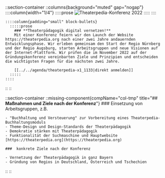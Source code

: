 
::section-container
  ::columns{background="muted" gap="nogap"}
    ::::column{width="1/4"}
      :::::prose
        ![Theaterpedia-Konferenz 2022](https://res.cloudinary.com/little-papillon/image/upload/w_400/v1722972083/dasei/theaterpedia_konferenz_ankuendigung_ycgwkv.jpg)
      :::::
    ::::
    
    ::::column{padding="small" block-bullets}
      :::::prose
        ### **Theaterpädagogik digital vernetzen!**
        Mit einer Konferenz feiern wir den Launch der Website https://theaterpedia.org nach einer zwei Jahre andauernden Entwicklungsphase. Wir erleben gemeinsam den Start der Regio Nürnberg und der Regio Augsburg, starten Arbeitsgruppen und neue Visionen auf der Internet-Plattform. Wir prüfen die im November 2022 auf der Gründungskonferenz vereinbarten Ziele und Prinzipien und entscheiden die wichtigsten Fragen für die nächsten zwei Jahre.
        
        [[../../agenda/theaterpedia-x1_1133|direkt anmelden]] 
      :::::
    ::::
  ::
::

<!-- Missing Component: col-tmp -->
::section-container
  ::missing-component{compName="col-tmp" title="## **Maßnahmen und Ziele nach der Konferenz**"}
    ### Einsetzung von Arbeitsgruppen, z.B.
    
    - "Buchhaltung und Versteuerung" zur Vorbereitung eines Theaterpedia-Buchhaltungsmoduls
    - Theme-Design und Design-Standards der Theaterpädagogik
    - Demokratie stärken mit Theaterpädagogik
    - Funktionalität der Suchmaschine und Hauptwebsite [https://theaterpedia.org](https://theaterpedia.org)
    
    ###  konkrete Ziele nach der Konferenz
    
    - Vernetzung der Theaterpädagogik in ganz Bayern
    - Gründung von Regios in Deutschland, Österreich und Tschechien
  ::
::

